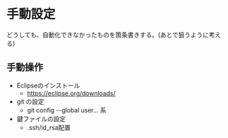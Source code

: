 # 手動設定

どうしても、自動化できなかったものを箇条書きする。(あとで狙うように考える)

## 手動操作


- Eclipseのインストール
	- https://eclipse.org/downloads/
- git の設定
	- git config --global user... 系
- 鍵ファイルの設定
	- .ssh/id_rsa配置
